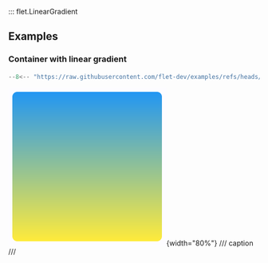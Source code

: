 ::: flet.LinearGradient

## Examples

### Container with linear gradient

```python
--8<-- "https://raw.githubusercontent.com/flet-dev/examples/refs/heads/v1-docs/python/controls/types/gradient/linear-gradient/container.py"
```

![container](https://raw.githubusercontent.com/flet-dev/examples/v1-docs/python/controls/types/gradient/linear-gradient/media/container.png){width="80%"}
/// caption
///
